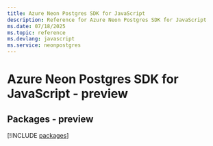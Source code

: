 ```yaml
---
title: Azure Neon Postgres SDK for JavaScript
description: Reference for Azure Neon Postgres SDK for JavaScript
ms.date: 07/18/2025
ms.topic: reference
ms.devlang: javascript
ms.service: neonpostgres
---
```

# Azure Neon Postgres SDK for JavaScript - preview
## Packages - preview
[!INCLUDE [packages](neon-postgres-index.md)]